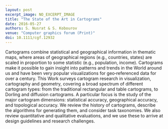 ```yaml
---
layout: post
excerpt_image: NO_EXCERPT_IMAGE
title: "The State of the Art in Cartograms"
date: 2016-05-27
authors: S. Nusrat & S. Kobourov
venue: "Computer graphics forum (Print)"
doi: 10.1111/cgf.12932
---
```

Cartograms combine statistical and geographical information in thematic maps, where areas of geographical regions (e.g., countries, states) are scaled in proportion to some statistic (e.g., population, income). Cartograms make it possible to gain insight into patterns and trends in the World around us and have been very popular visualizations for geo‐referenced data for over a century. This Work surveys cartogram research in visualization, cartography and geometry, covering a broad spectrum of different cartogram types: from the traditional rectangular and table cartograms, to Dorling and diffusion cartograms. A particular focus is the study of the major cartogram dimensions: statistical accuracy, geographical accuracy, and topological accuracy. We review the history of cartograms, describe the algorithms for generating them, and consider task taxonomies. We also review quantitative and qualitative evaluations, and we use these to arrive at design guidelines and research challenges.
